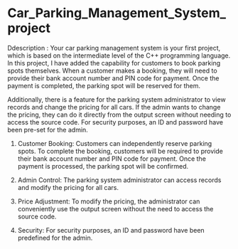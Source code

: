# Car_Parking_Management_System_project
Ddescription : 
Your car parking management system is your first project, which is based on the intermediate level of the C++ programming language. In this project, I have added the capability for customers to book parking spots themselves. When a customer makes a booking, they will need to provide their bank account number and PIN code for payment. Once the payment is completed, the parking spot will be reserved for them.

Additionally, there is a feature for the parking system administrator to view records and change the pricing for all cars. If the admin wants to change the pricing, they can do it directly from the output screen without needing to access the source code. For security purposes, an ID and password have been pre-set for the admin.

1) Customer Booking: Customers can independently reserve parking spots. To complete the booking, customers will be required to provide their bank account number and PIN code for payment. Once the payment is processed, the parking spot will be confirmed.

2) Admin Control: The parking system administrator can access records and modify the pricing for all cars.

3) Price Adjustment: To modify the pricing, the administrator can conveniently use the output screen without the need to access the source code.

4) Security: For security purposes, an ID and password have been predefined for the admin.
